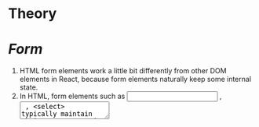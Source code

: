 # Theory 

# _Form_

1. HTML form elements work a little bit differently from other DOM elements in React, because form elements naturally keep some internal state.
2. In HTML, form elements such as <input> , <textarea> , <select> typically maintain their own state and update it based on user input.
3. In React, Mutable(changeable) state is typically kept in the state property of components, and only updated with setState().

<h3>Example</h3>
1. Controlled Component
2. Uncontrolled Component

# _Controlled Component_

1. Form has the default HTML form behavior of browsing to a new page when the user submits the form. Ifyou want this behavior in React, it just works.
2. But in most cases, it's convienient to have a JS function entered into the form.
3. The standard way to achieve this is with a technique called "Controlled Component".
 
# _When Use Controlled Component_

1. You need to write an event handler for every way your data can change and pipe all of the input state through a React Component.

# _Uncontrolled Component_
 
1. In a controlled component, form data is handled by a React component.
2. The alternative is uncontrolled components, where form data is handled by the DOM itself.
3. To write an uncontrolled component, instead of writing an event handler for every state update, you can use a "ref" to get form values from the DOM. 

# _When Use Unontrolled Component_

1. You do not need to write an event handler for every way your data can change and pipe all of the input state through a React Component.
2. Converting a preexisitng codebase to React, or intergrating a React application with a non-React Library.
